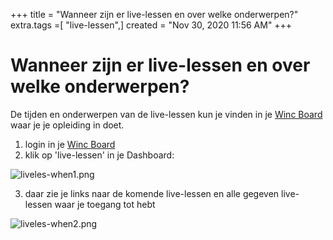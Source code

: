 +++
title = "Wanneer zijn er live-lessen en over welke onderwerpen?"
extra.tags =[ "live-lessen",]
created = "Nov 30, 2020 11:56 AM"
+++
# Wanneer zijn er live-lessen en over welke onderwerpen?


De tijden en onderwerpen van de live-lessen kun je vinden in je [Winc Board](https://winc.talentlms.com/dashboard) waar je je opleiding in doet.

1. login in je [Winc Board](https://winc.talentlms.com/dashboard)
2. klik op 'live-lessen' in je Dashboard: 

![liveles-when1.png](@/liveles-when1.png)

3. daar zie je links naar de komende live-lessen en alle gegeven live-lessen waar je toegang tot hebt

![liveles-when2.png](@/liveles-when2.png)